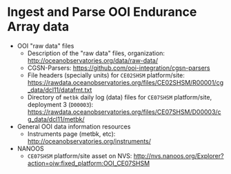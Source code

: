 # Ingest and Parse OOI Endurance Array data

- OOI "raw data" files
  - Description of the "raw data" files, organization:  http://oceanobservatories.org/data/raw-data/
  - CGSN-Parsers: https://github.com/ooi-integration/cgsn-parsers
  - File headers (specially units) for `CE02SHSM` platform/site:  https://rawdata.oceanobservatories.org/files/CE02SHSM/R00001/cg_data/dcl11/datafmt.txt
  - Directory of `metbk` daily log (data) files for `CE07SHSM` platform/site, deployment 3 (`D00003`): https://rawdata.oceanobservatories.org/files/CE07SHSM/D00003/cg_data/dcl11/metbk/
- General OOI data information resources
  - Instruments page (metbk, etc): http://oceanobservatories.org/instruments/
- NANOOS
  - `CE07SHSM` platform/site asset on NVS: http://nvs.nanoos.org/Explorer?action=oiw:fixed_platform:OOI_CE07SHSM
